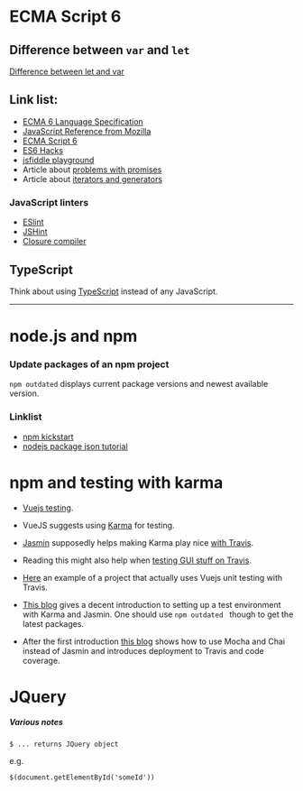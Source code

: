 ECMA Script 6
=============

## Difference between `var` and `let`

[Difference between let and var](
http://stackoverflow.com/questions/762011/whats-the-difference-between-using-let-and-var-to-declare-a-variable#11444416)


## Link list:
- [ECMA 6 Language Specification](http://ecma-international.org/ecma-262/6.0/)
- [JavaScript Reference from Mozilla](https://developer.mozilla.org/en-US/docs/Web/JavaScript/Reference/Global_Objects)
- [ECMA Script 6](http://es6-features.org/)
- [ES6 Hacks](https://hacks.mozilla.org/category/es6-in-depth/)
- [jsfiddle playground](https://jsfiddle.net/)
- Article about [problems with promises](https://pouchdb.com/2015/05/18/we-have-a-problem-with-promises.html?utm_source=javascriptweekly)
- Article about [iterators and generators](http://macr.ae/article/iterators-and-generators.html)


### JavaScript linters
- [ESlint](http://eslint.org/docs/user-guide/configuring)
- [JSHint](http://jshint.com/docs/)
- [Closure compiler](https://developers.google.com/closure/compiler/?csw=1)


## TypeScript
Think about using [TypeScript](http://www.typescriptlang.org/docs/tutorial.html) instead of any JavaScript.

----------------------------------------

node.js and npm
===============

### Update packages of an npm project

`npm outdated` displays current package versions and newest available version.

### Linklist
- [npm kickstart](https://nodesource.com/blog/an-absolute-beginners-guide-to-using-npm)
- [nodejs package json tutorial](https://dzone.com/articles/the-basics-of-packagejson-in-nodejs-and-npm)


npm and testing with karma
==========================

- [Vuejs testing](https://vuejs.org/v2/guide/unit-testing.html).
- VueJS suggests using [Karma](http://karma-runner.github.io/0.12/index.html) for testing.
- [Jasmin](https://jasmine.github.io/) supposedly helps making Karma play nice [with Travis](
https://www.sitepoint.com/testing-javascript-jasmine-travis-karma/).
- Reading this might also help when [testing GUI stuff on Travis](https://docs.travis-ci.com/user/gui-and-headless-browsers/).
- [Here](https://github.com/apertureless/vue-chartjs) an example of a project that actually uses Vuejs unit testing with Travis.

- [This blog](http://www.bradoncode.com/blog/2015/02/27/karma-tutorial/) gives a decent introduction to setting up a 
test environment with Karma and Jasmin. One should use `npm outdated ` though to get the latest packages.
- After the first introduction [this blog](https://jaredtong.com/2016/01/08/how-to-set-up-mocha-chai-sinon-karma-browserify-istanbul-codecov/) 
shows how to use Mocha and Chai instead of Jasmin and introduces deployment to Travis and code coverage.


JQuery
======

##### Various notes

    $ ... returns JQuery object

e.g.

    $(document.getElementById('someId'))

